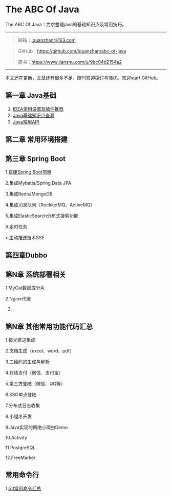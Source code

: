 # The ABC Of Java
The ABC Of Java：力求整理java的基础知识点及常用技巧。

----------------------------------------------------------

> 邮箱：iquanzhan@163.com

> GitHub：https://github.com/iquanzhan/abc-of-java

> 简书：https://www.jianshu.com/u/9bc04d2154a2

-------------------------------------------------------------------------------------------------

本文还在更新，文章还有很多不足，随时欢迎探讨与骚扰。欢迎start GitHub。



## 第一章 Java基础

1.  [IDEA常用设置及插件推荐](docs/01.md)
2.  [Java基础知识点查漏](docs/02basic.md)
3.  [Java常用API](docs/03.md)

## 第二章 常用环境搭建





## 第三章 Spring Boot

1.[搭建Spring Boot项目](docs/springboot/01createproject.md)

2.集成Mybatis/Spring Data JPA

3.集成Redis/MongoDB

4.集成消息队列（RockketMQ、ActiveMQ）

5.集成ElasticSearch分布式搜索功能

6.定时任务

x.主动推送技术SSE



## 第四章Dubbo









## 第N章 系统部署相关

1.MyCat数据库分片

2.Nginx代理

3.



## 第N章 其他常用功能代码汇总

1.极光推送集成

2.文档生成（excel、word、pdf）

3.二维码的生成与解析

4.在线支付（微信、支付宝）

5.第三方登陆（微信、QQ等）

6.SSO单点登陆

7.分布式日志收集

8.小程序开发

9.Java实现的网络小爬虫Demo

10.Activity

11.PostgreSQL

12.FreeMarker







## 常用命令行

1.[Git常用命令汇总](docs/04.md)